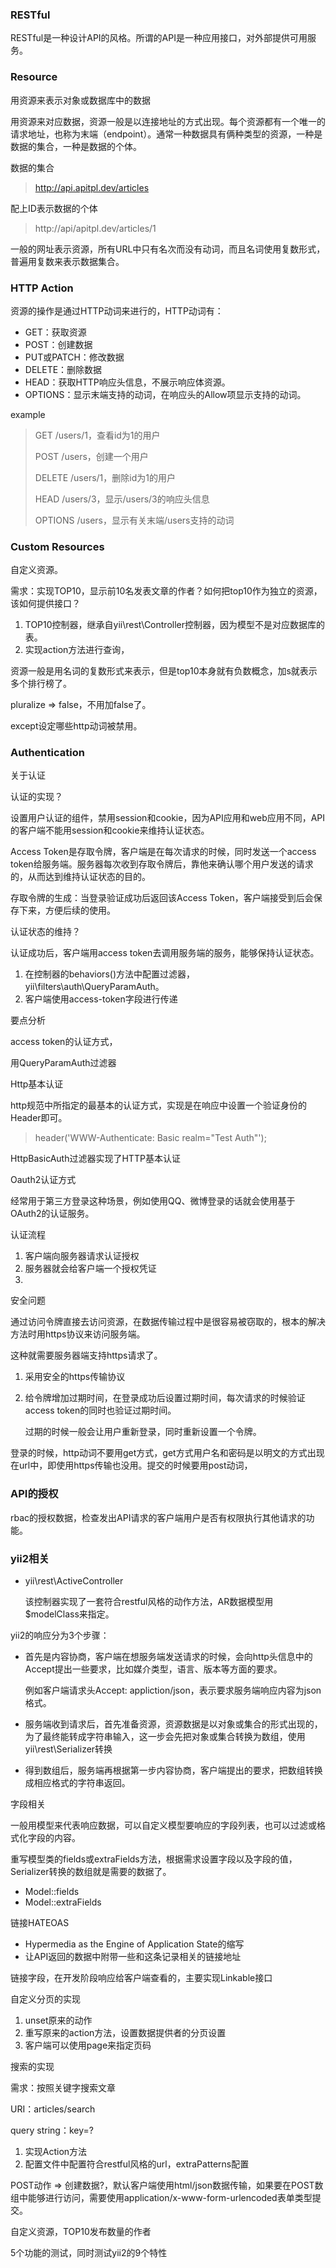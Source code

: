 ### RESTful

RESTful是一种设计API的风格。所谓的API是一种应用接口，对外部提供可用服务。



### Resource

用资源来表示对象或数据库中的数据

用资源来对应数据，资源一般是以连接地址的方式出现。每个资源都有一个唯一的请求地址，也称为末端（endpoint）。通常一种数据具有俩种类型的资源，一种是数据的集合，一种是数据的个体。

数据的集合

> http://api.apitpl.dev/articles

配上ID表示数据的个体

> http://api/apitpl.dev/articles/1

一般的网址表示资源，所有URL中只有名次而没有动词，而且名词使用复数形式，普遍用复数来表示数据集合。



### HTTP Action

资源的操作是通过HTTP动词来进行的，HTTP动词有：

- GET：获取资源
- POST：创建数据
- PUT或PATCH：修改数据
- DELETE：删除数据
- HEAD：获取HTTP响应头信息，不展示响应体资源。
- OPTIONS：显示末端支持的动词，在响应头的Allow项显示支持的动词。



example

> GET  /users/1，查看id为1的用户
>
> POST  /users，创建一个用户
>
> DELETE /users/1，删除id为1的用户
>
> HEAD  /users/3，显示/users/3的响应头信息
>
> OPTIONS  /users，显示有关末端/users支持的动词



### Custom Resources

自定义资源。

需求：实现TOP10，显示前10名发表文章的作者？如何把top10作为独立的资源，该如何提供接口？

1. TOP10控制器，继承自yii\rest\Controller控制器，因为模型不是对应数据库的表。
2. 实现action方法进行查询，

资源一般是用名词的复数形式来表示，但是top10本身就有负数概念，加s就表示多个排行榜了。

pluralize => false，不用加false了。

except设定哪些http动词被禁用。





### Authentication



关于认证

认证的实现？

设置用户认证的组件，禁用session和cookie，因为API应用和web应用不同，API的客户端不能用session和cookie来维持认证状态。

Access Token是存取令牌，客户端是在每次请求的时候，同时发送一个access token给服务端。服务器每次收到存取令牌后，靠他来确认哪个用户发送的请求的，从而达到维持认证状态的目的。

存取令牌的生成：当登录验证成功后返回该Access Token，客户端接受到后会保存下来，方便后续的使用。



认证状态的维持？

认证成功后，客户端用access token去调用服务端的服务，能够保持认证状态。

1. 在控制器的behaviors()方法中配置过滤器，yii\filters\auth\QueryParamAuth。
2. 客户端使用access-token字段进行传递



要点分析

access token的认证方式，

用QueryParamAuth过滤器



Http基本认证

http规范中所指定的最基本的认证方式，实现是在响应中设置一个验证身份的Header即可。

> header('WWW-Authenticate: Basic realm="Test Auth"');

HttpBasicAuth过滤器实现了HTTP基本认证



Oauth2认证方式

经常用于第三方登录这种场景，例如使用QQ、微博登录的话就会使用基于OAuth2的认证服务。

认证流程

1. 客户端向服务器请求认证授权
2. 服务器就会给客户端一个授权凭证
3. 



安全问题

通过访问令牌直接去访问资源，在数据传输过程中是很容易被窃取的，根本的解决方法时用https协议来访问服务端。

这种就需要服务器端支持https请求了。

1. 采用安全的https传输协议

2. 给令牌增加过期时间，在登录成功后设置过期时间，每次请求的时候验证access token的同时也验证过期时间。

   过期的时候一般会让用户重新登录，同时重新设置一个令牌。

登录的时候，http动词不要用get方式，get方式用户名和密码是以明文的方式出现在url中，即使用https传输也没用。提交的时候要用post动词，













### API的授权

rbac的授权数据，检查发出API请求的客户端用户是否有权限执行其他请求的功能。



















### yii2相关

- yii\rest\ActiveController

  该控制器实现了一套符合restful风格的动作方法，AR数据模型用$modelClass来指定。



yii2的响应分为3个步骤：

- 首先是内容协商，客户端在想服务端发送请求的时候，会向http头信息中的Accept提出一些要求，比如媒介类型，语言、版本等方面的要求。

  例如客户端请求头Accept: appliction/json，表示要求服务端响应内容为json格式。

- 服务端收到请求后，首先准备资源，资源数据是以对象或集合的形式出现的，为了最终能转成字符串输入，这一步会先把对象或集合转换为数组，使用yii\rest\Serializer转换

- 得到数组后，服务端再根据第一步内容协商，客户端提出的要求，把数组转换成相应格式的字符串返回。



字段相关

一般用模型来代表响应数据，可以自定义模型要响应的字段列表，也可以过滤或格式化字段的内容。

重写模型类的fields或extraFields方法，根据需求设置字段以及字段的值，Serializer转换的数组就是需要的数据了。

- Model::fields
- Model::extraFields



链接HATEOAS

- Hypermedia as the Engine of Application State的缩写
- 让API返回的数据中附带一些和这条记录相关的链接地址

链接字段，在开发阶段响应给客户端查看的，主要实现Linkable接口





自定义分页的实现

1. unset原来的动作
2. 重写原来的action方法，设置数据提供者的分页设置
3. 客户端可以使用page来指定页码



搜索的实现

需求：按照关键字搜索文章

URI：articles/search

query string：key=?

1. 实现Action方法
2. 配置文件中配置符合restful风格的url，extraPatterns配置

POST动作 => 创建数据?，默认客户端使用html/json数据传输，如果要在POST数组中能够进行访问，需要使用application/x-www-form-urlencoded表单类型提交。



自定义资源，TOP10发布数量的作者



5个功能的测试，同时测试yii2的9个特性

